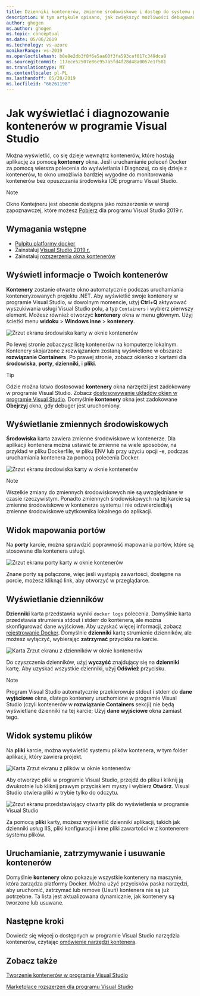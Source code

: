 ```yaml
---
title: Dzienniki kontenerów, zmienne środowiskowe i dostęp do systemu plików
description: W tym artykule opisano, jak zwiększyć możliwości debugowanie i diagnozowanie aplikacji opartych na kontenerach w programie Visual Studio za pomocą okna narzędzi, aby zobaczyć, co się dzieje w kontenerach hostujących aplikację.
author: ghogen
ms.author: ghogen
ms.topic: conceptual
ms.date: 05/06/2019
ms.technology: vs-azure
monikerRange: vs-2019
ms.openlocfilehash: b8e8e2db3f8f6e5aa60f3fa593caf017c349dca8
ms.sourcegitcommit: 117ece52507e86c957a5fd4f28d48a0057e1f581
ms.translationtype: MT
ms.contentlocale: pl-PL
ms.lasthandoff: 05/28/2019
ms.locfileid: "66261198"
---
```

# <a name="how-to-view-and-diagnose-containers-in-visual-studio"></a>Jak wyświetlać i diagnozowanie kontenerów w programie Visual Studio

Można wyświetlić, co się dzieje wewnątrz kontenerów, które hostują aplikację za pomocą **kontenery** okna. Jeśli uruchamianie poleceń Docker za pomocą wiersza polecenia do wyświetlania i Diagnozuj, co się dzieje z kontenerów, to okno umożliwia bardziej wygodne do monitorowania kontenerów bez opuszczania środowiska IDE programu Visual Studio.

> [!NOTE]
> Okno Kontejneru jest obecnie dostępna jako rozszerzenie w wersji zapoznawczej, które możesz [Pobierz](https://aka.ms/vscontainerspreview) dla programu Visual Studio 2019 r.

## <a name="prerequisites"></a>Wymagania wstępne

- [Pulpitu platformy docker](https://hub.docker.com/editions/community/docker-ce-desktop-windows)
- Zainstaluj [Visual Studio 2019 r.](https://visualstudio.microsoft.com/downloads/?utm_medium=microsoft&utm_source=docs.microsoft.com&utm_campaign=inline+link&utm_content=download+vs2019)
- Zainstaluj [rozszerzenia okna kontenerów](https://aka.ms/vscontainerspreview)

## <a name="view-information-about-your-containers"></a>Wyświetl informacje o Twoich kontenerów

**Kontenery** zostanie otwarte okno automatycznie podczas uruchamiania konteneryzowanych projektu .NET. Aby wyświetlić swoje kontenery w programie Visual Studio, w dowolnym momencie, użyj **Ctrl**+**Q** aktywować wyszukiwania usługi Visual Studio polu, a typ `Containers` i wybierz pierwszy element. Możesz również otworzyć **kontenery** okna w menu głównym. Użyj ścieżki menu **widoku** > **Windows inne** > **kontenery**.  

![Zrzut ekranu środowiska karty w oknie kontenerów](media/view-and-diagnose-containers/container-window.png)

Po lewej stronie zobaczysz listę kontenerów na komputerze lokalnym. Kontenery skojarzone z rozwiązaniem zostaną wyświetlone w obszarze **rozwiązanie Containers**. Po prawej stronie, zobacz okienko z kartami dla **środowiska**, **porty**, **dzienniki**, i **pliki**.

> [!TIP]
> Gdzie można łatwo dostosować **kontenery** okna narzędzi jest zadokowany w programie Visual Studio. Zobacz [dostosowywanie układów okien w programie Visual Studio](/visualstudio/ide/customizing-window-layouts-in-visual-studio). Domyślnie **kontenery** okna jest zadokowane **Obejrzyj** okna, gdy debuger jest uruchomiony.

## <a name="view-environment-variables"></a>Wyświetlanie zmiennych środowiskowych

**Środowiska** karta zawiera zmienne środowiskowe w kontenerze. Dla aplikacji kontenera można ustawić te zmienne na wiele sposobów, na przykład w pliku Dockerfile, w pliku ENV lub przy użyciu opcji -e, podczas uruchamiania kontenera za pomocą polecenia Docker.

![Zrzut ekranu środowiska karty w oknie kontenerów](media/view-and-diagnose-containers/container-environment-vars.png)

> [!NOTE]
> Wszelkie zmiany do zmiennych środowiskowych nie są uwzględniane w czasie rzeczywistym. Ponadto zmiennych środowiskowych na tej karcie są zmienne środowiskowe w kontenerze systemu i nie odzwierciedlają zmienne środowiskowe użytkownika lokalnego do aplikacji.

## <a name="view-port-mappings"></a>Widok mapowania portów

Na **porty** karcie, można sprawdzić poprawność mapowania portów, które są stosowane dla kontenera usługi.

![Zrzut ekranu porty karty w oknie kontenerów](media/view-and-diagnose-containers/container-ports.png)

Znane porty są połączone, więc jeśli wystąpią zawartości, dostępne na porcie, możesz kliknąć link, aby otworzyć w przeglądarce.

## <a name="view-logs"></a>Wyświetlanie dzienników

**Dzienniki** karta przedstawia wyniki `docker logs` polecenia. Domyślnie karta przedstawia strumienia stdout i stderr do kontenera, ale można skonfigurować dane wyjściowe. Aby uzyskać więcej informacji, zobacz [rejestrowanie Docker](https://docs.docker.com/config/containers/logging/).  Domyślnie **dzienniki** kartę strumienie dzienników, ale możesz wyłączyć, wybierając **zatrzymać** przycisku na karcie.

![Karta Zrzut ekranu z dzienników w oknie kontenerów](media/view-and-diagnose-containers/containers-logs.jpg)

Do czyszczenia dzienników, użyj **wyczyść** znajdujący się na **dzienniki** kartę.  Aby uzyskać wszystkie dzienniki, użyj **Odśwież** przycisku.

> [!NOTE]
> Program Visual Studio automatycznie przekierowuje stdout i stderr do **dane wyjściowe** okna, dlatego kontenery uruchomione w programie Visual Studio (czyli kontenerów w **rozwiązanie Containers** sekcji) nie będą wyświetlane dzienniki na tej karcie; Użyj **dane wyjściowe** okna zamiast tego.

## <a name="view-the-filesystem"></a>Widok systemu plików

Na **pliki** karcie, można wyświetlić systemu plików kontenera, w tym folder aplikacji, który zawiera projekt.

![Karta Zrzut ekranu z plików w oknie kontenerów](media/view-and-diagnose-containers/container-filesystem.png)

Aby otworzyć pliki w programie Visual Studio, przejdź do pliku i kliknij ją dwukrotnie lub kliknij prawym przyciskiem myszy i wybierz **Otwórz**. Visual Studio otwiera pliki w trybie tylko do odczytu.

![Zrzut ekranu przedstawiający otwarty plik do wyświetlenia w programie Visual Studio](media/view-and-diagnose-containers/container-file-open.png)

Za pomocą **pliki** karty, możesz wyświetlić dzienniki aplikacji, takich jak dzienniki usług IIS, pliki konfiguracji i inne pliki zawartości w z kontenerem systemu plików.

## <a name="start-stop-and-remove-containers"></a>Uruchamianie, zatrzymywanie i usuwanie kontenerów

Domyślnie **kontenery** okno pokazuje wszystkie kontenery na maszynie, która zarządza platformy Docker. Można użyć przycisków paska narzędzi, aby uruchomić, zatrzymać lub remove (Usuń) kontenera nie są już potrzebne.  Ta lista jest aktualizowana dynamicznie, jak kontenery są tworzone lub usuwane.

## <a name="next-steps"></a>Następne kroki

Dowiedz się więcej o dostępnych w programie Visual Studio narzędzia kontenerów, czytając [omówienie narzędzi kontenera](overview.md).

## <a name="see-also"></a>Zobacz także

[Tworzenie kontenerów w programie Visual Studio](/visualstudio/containers)

[Marketplace rozszerzeń dla programu Visual Studio](https://marketplace.visualstudio.com/)

